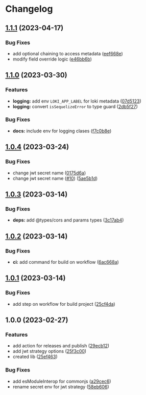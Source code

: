 # Changelog

## [1.1.1](https://github.com/JoshAlexis/utils-abstractions/compare/v1.1.0...v1.1.1) (2023-04-17)


### Bug Fixes

* add optional chaining to access metadata ([eef668e](https://github.com/JoshAlexis/utils-abstractions/commit/eef668e7271df8a0b98e2d5dd2189da7ed6f76f5))
* modify field override logic ([e46bb6b](https://github.com/JoshAlexis/utils-abstractions/commit/e46bb6b24c7e7f891d44c07d6001399e20cf3826))

## [1.1.0](https://github.com/JoshAlexis/utils-abstractions/compare/v1.0.4...v1.1.0) (2023-03-30)


### Features

* **logging:** add env `LOKI_APP_LABEL` for loki metadata ([07d5123](https://github.com/JoshAlexis/utils-abstractions/commit/07d51237f99be6560ee31e3252e2865894d99af2))
* **logging:** convert `isSequelizeError` to type guard ([2db5f27](https://github.com/JoshAlexis/utils-abstractions/commit/2db5f2732b9e98375b1a501c0d68f1cee54f5710))


### Bug Fixes

* **docs:** include env for logging clases ([f7c0b8e](https://github.com/JoshAlexis/utils-abstractions/commit/f7c0b8e0a321024cb49ab48d2bc093b19900d986))

## [1.0.4](https://github.com/JoshAlexis/utils-abstractions/compare/v1.0.3...v1.0.4) (2023-03-24)


### Bug Fixes

* change jwt secret name ([0175d6a](https://github.com/JoshAlexis/utils-abstractions/commit/0175d6ace6fb87bab6fb5c3904077832439eb35e))
* change jwt secret name ([#10](https://github.com/JoshAlexis/utils-abstractions/issues/10)) ([5ae5b1d](https://github.com/JoshAlexis/utils-abstractions/commit/5ae5b1d35eb6474e32fec9a862c5aee4e36fc88c))

## [1.0.3](https://github.com/JoshAlexis/utils-abstractions/compare/v1.0.2...v1.0.3) (2023-03-14)


### Bug Fixes

* **deps:** add @types/cors and params types ([3c17ab4](https://github.com/JoshAlexis/utils-abstractions/commit/3c17ab4b7c83954d07d2c522513f253d3e653231))

## [1.0.2](https://github.com/JoshAlexis/utils-abstractions/compare/v1.0.1...v1.0.2) (2023-03-14)


### Bug Fixes

* **ci:** add command for build on workflow ([6ac668a](https://github.com/JoshAlexis/utils-abstractions/commit/6ac668a18e933eb159f4047b63e4d1d70fe3d74f))

## [1.0.1](https://github.com/JoshAlexis/utils-abstractions/compare/v1.0.0...v1.0.1) (2023-03-14)


### Bug Fixes

* add step on workflow for build project ([25cf4da](https://github.com/JoshAlexis/utils-abstractions/commit/25cf4daacd27f95a0c9bb7d0a17d5753969a0452))

## 1.0.0 (2023-02-27)


### Features

* add action for releases and publish ([29ecb12](https://github.com/JoshAlexis/utils-abstractions/commit/29ecb12dbb9bf297febe7751eb13881e761c32dd))
* add jwt strategy options ([25f3c00](https://github.com/JoshAlexis/utils-abstractions/commit/25f3c00df1d83fb546d56ad0851bbb393a8d0954))
* created lib ([25ef463](https://github.com/JoshAlexis/utils-abstractions/commit/25ef4630fea635f9a11df85fd9a2955bb10edd26))


### Bug Fixes

* add esModuleInterop for commonjs ([a29cec6](https://github.com/JoshAlexis/utils-abstractions/commit/a29cec610a36c6eec169f10d78f7632f3b7c6578))
* rename secret env for jwt strategy ([58eb606](https://github.com/JoshAlexis/utils-abstractions/commit/58eb60615ba78a59ec0ae498b918dea54ce34434))
